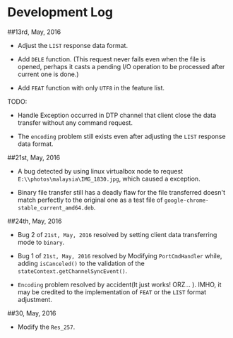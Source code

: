 Development Log
===============


##13rd, May, 2016
   
  * Adjust the `LIST` response data format. 
   
  * Add `DELE` function. (This request never fails even when the file is opened, perhaps it casts a pending I/O 
  operation to be processed after current one is done.)

  * Add `FEAT` function with only `UTF8` in the feature list.

TODO:

  * Handle Exception occurred in DTP channel that client close the data transfer without any command request.
  
  * The `encoding` problem still exists even after adjusting the `LIST`  response data format.

  
##21st, May, 2016
  
  * A bug detected by using linux virtualbox node to request `E:\\photos\malaysia\IMG_1830.jpg`, which caused a 
   exception.
   
  * Binary file transfer still has a deadly flaw for the file transferred doesn't match perfectly to the original one
  as a test file of `google-chrome-stable_current_amd64.deb`.
  
##24th, May, 2016

  * Bug 2 of `21st, May, 2016` resolved by setting client data transferring mode to `binary`.
  
  * Bug 1 of `21st, May, 2016` resolved by Modifying `PortCmdHandler` while, adding `isCanceled()` to the validation of
  the `stateContext.getChannelSyncEvent()`.
  
  * `Encoding` problem resolved by accident(It just works! ORZ... ). IMHO, it may be credited to the implementation of 
  `FEAT` or the `LIST` format adjustment.
  
##30, May, 2016
  
  * Modify the `Res_257`.